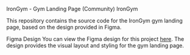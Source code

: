 IronGym - Gym Landing Page (Community)
IronGym

This repository contains the source code for the IronGym gym landing page, based on the design provided in Figma.

Figma Design
You can view the Figma design for this
project [here](https://www.figma.com/file/44Cte8ZzWeBCAe0e8JH7dN/IronGym---Gym-Landing-Page-(Community)?node-id=1%3A2&mode=dev).
The design provides the visual layout and styling for the gym landing page.